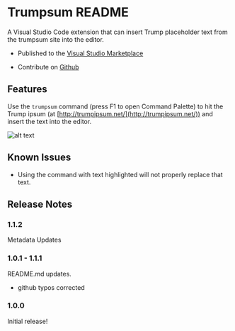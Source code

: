 # Trumpsum README

A Visual Studio Code extension that can insert Trump placeholder text from the trumpsum site into the editor.

* Published to the [Visual Studio Marketplace](https://marketplace.visualstudio.com/items?itemName=jerky676.trumpsum)

* Contribute on [Github](https://github.com/jlu676/vscode-trumpsum)

## Features

Use the `trumpsum` command (press F1 to open Command Palette) to hit the Trump ipsum  (at [http://trumpipsum.net/](http://trumpipsum.net/)) and insert the text into the editor.

![alt text](https://github.com/jlu676/vscode-trumpsum/raw/master/Animation.gif "Functionality Preview")

## Known Issues

* Using the command with text highlighted will not properly replace that text.

## Release Notes


### 1.1.2
Metadata Updates

### 1.0.1 - 1.1.1
README.md updates. 
* github typos corrected

### 1.0.0
Initial release!